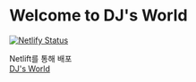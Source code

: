 # Welcome to DJ's World

[![Netlify Status](https://api.netlify.com/api/v1/badges/e8bca4c3-9e56-46e3-bb81-32f843249988/deploy-status)](https://app.netlify.com/sites/dj-world/deploys)

Netlift를 통해 배포 </br>
<a href="https://dj-world.netlify.app/">DJ's World</a>
